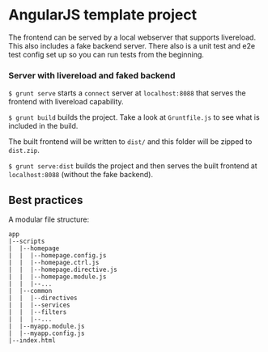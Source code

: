 # AngularJS template project


The frontend can be served by a local webserver that supports livereload. This also includes a fake backend server. There also is a unit test and e2e test config set up so you can run tests from the beginning.

### Server with livereload and faked backend

```$ grunt serve``` starts a ```connect``` server at ```localhost:8088``` that serves the frontend with livereload capability. 

```$ grunt build``` builds the project. Take a look at ```Gruntfile.js``` to see what is included in the build.

The built frontend will be written to ```dist/``` and this folder will be zipped to ```dist.zip```.

```$ grunt serve:dist``` builds the project and then serves the built frontend at ```localhost:8088``` (without the fake backend).

## Best practices


A modular file structure:

    app
    |--scripts
    |  |--homepage
    |  |  |--homepage.config.js
    |  |  |--homepage.ctrl.js
    |  |  |--homepage.directive.js
    |  |  |--homepage.module.js
    |  |  |--...
    |  |--common
    |  |  |--directives
    |  |  |--services
    |  |  |--filters
    |  |  |--...
    |  |--myapp.module.js
    |  |--myapp.config.js
    |--index.html


